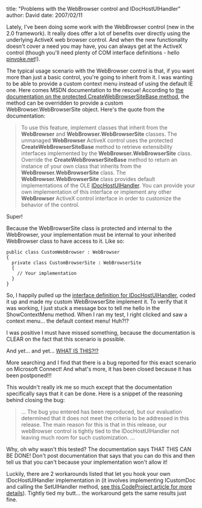 
title: "Problems with the WebBrowser control and IDocHostUIHandler"
author: David
date: 2007/02/11

Lately, I've been doing some work with the WebBrowser control (new in the 2.0 framework). It really does offer a lot of benefits over directly using the underlying ActiveX web browser control. And when the new functionality doesn't cover a need you may have, you can always get at the ActiveX control (though you'll need plenty of COM interface definitions - hello [pinvoke.net](http://pinvoke.net/)!). 

The typical usage scenario with the WebBrowser control is that, if you want more than just a basic control, you're going to inherit from it. I was wanting to be able to provide a custom context menu instead of using the default IE one. Here comes MSDN documentation to the rescue! According to [the documentation on the protected CreateWebBrowserSiteBase method](http://msdn2.microsoft.com/en-us/library/system.windows.forms.webbrowser.createwebbrowsersitebase\(VS.80\).aspx), the method can be overridden to provide a custom WebBrowser.WebBrowserSite object. Here's the quote from the documentation: 

> To use this feature, implement classes that inherit from the **WebBrowser** and **WebBrowser.WebBrowserSite** classes. The unmanaged **WebBrowser** ActiveX control uses the protected **CreateWebBrowserSiteBase** method to retrieve extensibility interfaces implemented by the **WebBrowser.WebBrowserSite** class. Override the **CreateWebBrowserSiteBase** method to return an instance of your own class that inherits from the **WebBrowser.WebBrowserSite** class. The **WebBrowser.WebBrowserSite** class provides default implementations of the OLE [IDocHostUIHandler](http://msdn.microsoft.com/library/default.asp?url=/workshop/browser/hosting/reference/ifaces/idochostuihandler/idochostuihandler.asp). You can provide your own implementation of this interface or implement any other **WebBrowser** ActiveX control interface in order to customize the behavior of the control.

Super! 

Because the WebBrowserSite class is protected and internal to the WebBrowser, your implementation must be internal to your inherited WebBrowser class to have access to it. Like so:

    public class CustomWebBrowser : WebBrowser
    {
      private class CustomBrowserSite : WebBrowserSite
      {
        // Your implementation
      }
    }

So, I happily pulled up the [interface definition for IDocHostUIHandler](http://pinvoke.net/default.aspx/Interfaces/IDocHostUIHandler.html), coded it up and made my custom WebBrowserSite implement it. To verify that it was working, I just stuck a message box to tell me hello in the ShowContextMenu method. When I ran my test, I right clicked and saw a context menu... the default context menu! Huh?!?

I was positive I must have missed something, because the documentation is CLEAR on the fact that this scenario is possible.

And yet... and yet... [WHAT IS THIS?!?](https://connect.microsoft.com/VisualStudio/feedback/ViewFeedback.aspx?FeedbackID=115198)

More searching and I find that there is a bug reported for this exact scenario on Microsoft Connect! And what's more, it has been closed because it has been postponed!!!

This wouldn't really irk me so much except that the documentation specifically says that it can be done. Here is a snippet of the reasoning behind closing the bug:

> ... The bug you entered has been reproduced, but our evaluation determined that it does not meet the criteria to be addressed in this release. The main reason for this is that in this release, our webBrowser control is tightly tied to the IDocHostUIHandler not leaving much room for such customization. ...

Why, oh why wasn't this tested? The documentation says THAT THIS CAN BE DONE! Don't post documentation that says that you can do this and then tell us that you can't because your implementation won't allow it!

Luckily, there are 2 workarounds listed that let you hook your own IDocHostUIHandler implementation in (it involves implementing ICustomDoc and calling the SetUIHandler method, [see this CodeProject article for more details](http://www.codeproject.com/csharp/advhost.asp)). Tightly tied my butt... the workaround gets the same results just fine.

